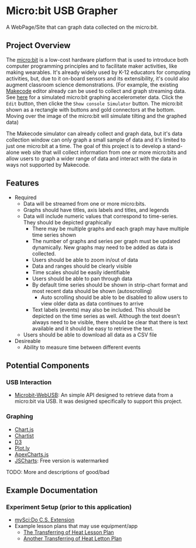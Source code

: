 # Micro:bit USB Grapher

A WebPage/Site that can graph data collected on the micro:bit. 

## Project Overview

The [micro:bit](https://microbit.org/) is a low-cost hardware platform that is used to introduce both computer programming principles and to facilitate maker activities, like making wearables. It's already widely used by K-12 educators for computing activities, but, due to it on-board sensors and its extensibility, it's could also augment classroom science demonstrations.  (For example, the existing [Makecode](https://makecode.microbit.org) editor already can be used to collect and graph streaming data. See [here](https://makecode.microbit.org/_Yfrc6f85EMR5) for a simulated micro:bit graphing accelerometer data. Click the `Edit` button, then clicke the `Show console Simulator` button.  The micro:bit shown as a rectangle with buttons and gold connectors at the bottom. Moving over the image of the micro:bit will simulate tilting and the graphed data)

The Makecode simulator can already collect and graph data, but it's data collection window can only graph a small sample of data and it's limited to just one micro:bit at a time.  The goal of this project is to develop a stand-alone web site that will collect information from one or more micro:bits and allow users to graph a wider range of data and interact with the data in ways not supported by Makecode.

## Features

* Required
  * Data will be streamed from one or more micro:bits. 
  * Graphs should have titles, axis labels and titles, and legends
  * Data will include numeric values that correspond to time-series.  They should be depicted graphically
    * There may be multiple graphs and each graph may have multiple time series shown
    * The number of graphs and series per graph must be updated dynamically.  New graphs may need to be added as data is collected.
    * Users should be able to zoom in/out of data
    * Data and ranges should be clearly visible
    * Time scales should be easily identifiable
    * Users should be able to pan through data
    * By default time series should be shown in strip-chart format and most recent data should be shown (autoscrolling)
      * Auto scrolling should be able to be disabled to allow users to view older data as data continues to arrive
    * Text labels (events) may also be included.  This should be depicted on the time series as well.  Although the text doesn't always need to be visible, there should be clear that there is text available and it should be easy to retrieve the text.
  * Users should be able to download all data as a CSV file
* Desireable 
  * Ability to measure time between different events

## Potential Components 

### USB Interaction
* [Microbit-WebUSB](https://github.com/bsiever/microbit-webusb): An simple API designed to  retrieve data from a micro:bit via USB.  It was designed specifically to support this project.

### Graphing

* [Chart.js](https://www.chartjs.org/)
* [Chartist](https://gionkunz.github.io/chartist-js/)
* [D3](https://d3js.org/)
* [Plot.ly](https://plot.ly/javascript/)
* [ApexCharts.js](https://apexcharts.com/)
* [JSCharts](http://www.jscharts.com):  Free version is watermarked

TODO: More and descriptions of good/bad

## Example Documentation 

### Experiment Setup (prior to this application)

* [mySci:Do C.S. Extension](https://docs.google.com/presentation/d/1CIyQK71pNGHjf5gfHqg3yD-sWP0rnXZlt6-MK9j_ISk/edit?ts=5c9e48f6#slide=id.g5475e6f318_0_0)
* Example lesson plans that may use equipment/app
  * [The Transferring of Heat Lesson Plan](https://drive.google.com/drive/folders/0B7hStQcFcBV1Sk4xZEJ2WlNXcGs)
  * [Another Transferring of Heat Letton Plan](https://drive.google.com/drive/folders/0B7hStQcFcBV1Sk4xZEJ2WlNXcGs)
